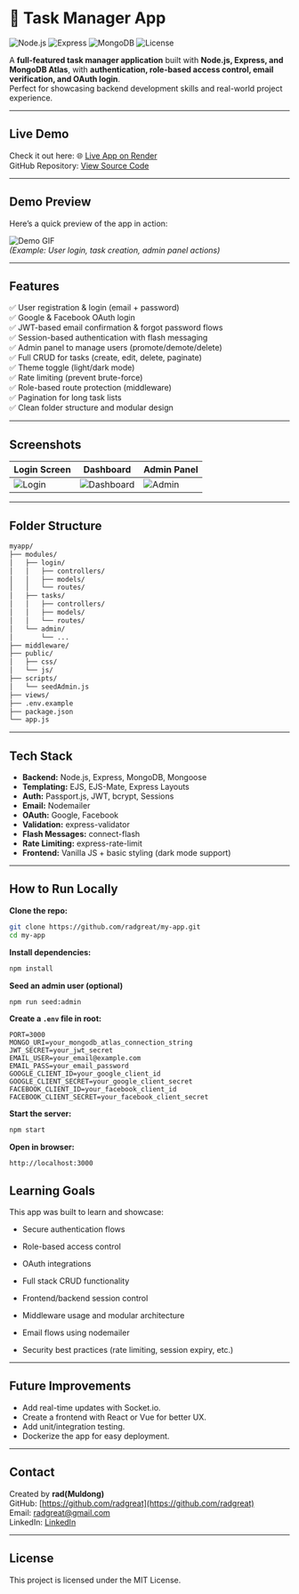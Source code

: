 # 📝 Task Manager App

![Node.js](https://img.shields.io/badge/Node.js-v18-blue)
![Express](https://img.shields.io/badge/Express-4.x-yellow)
![MongoDB](https://img.shields.io/badge/MongoDB-Atlas-green)
![License](https://img.shields.io/badge/License-MIT-blue)

A **full-featured task manager application** built with **Node.js, Express, and MongoDB Atlas**, with **authentication, role-based access control, email verification, and OAuth login**.  
Perfect for showcasing backend development skills and real-world project experience.

---

## Live Demo
Check it out here: 🌐 [Live App on Render](https://radtask.onrender.com)  
GitHub Repository: [View Source Code](https://github.com/radgreat/my-app)

---

## Demo Preview
Here’s a quick preview of the app in action:

![Demo GIF](link-to-your-demo-gif.gif)  
*(Example: User login, task creation, admin panel actions)*

---

## Features

✅ User registration & login (email + password)  
✅ Google & Facebook OAuth login  
✅ JWT-based email confirmation & forgot password flows  
✅ Session-based authentication with flash messaging  
✅ Admin panel to manage users (promote/demote/delete)  
✅ Full CRUD for tasks (create, edit, delete, paginate)  
✅ Theme toggle (light/dark mode)  
✅ Rate limiting (prevent brute-force)  
✅ Role-based route protection (middleware)  
✅ Pagination for long task lists  
✅ Clean folder structure and modular design  

---

## Screenshots

| Login Screen | Dashboard | Admin Panel |
|--------------|-----------|-------------|
| ![Login](link-to-login-screenshot.png) | ![Dashboard](link-to-dashboard-screenshot.png) | ![Admin](link-to-admin-screenshot.png) |

---

## Folder Structure
```bash
myapp/
├── modules/
│   ├── login/
│   │   ├── controllers/
│   │   ├── models/
│   │   └── routes/
│   ├── tasks/
│   │   ├── controllers/
│   │   ├── models/
│   │   └── routes/
│   └── admin/
│       └── ...
├── middleware/
├── public/
│   ├── css/
│   └── js/
├── scripts/
│   └── seedAdmin.js
├── views/
├── .env.example
├── package.json
└── app.js
```

---

## Tech Stack

- **Backend:** Node.js, Express, MongoDB, Mongoose  
- **Templating:** EJS, EJS-Mate, Express Layouts  
- **Auth:** Passport.js, JWT, bcrypt, Sessions  
- **Email:** Nodemailer  
- **OAuth:** Google, Facebook  
- **Validation:** express-validator  
- **Flash Messages:** connect-flash  
- **Rate Limiting:** express-rate-limit  
- **Frontend:** Vanilla JS + basic styling (dark mode support)

---

## How to Run Locally

**Clone the repo:**
```bash
git clone https://github.com/radgreat/my-app.git
cd my-app
```

**Install dependencies:**
```bash
npm install
```
**Seed an admin user (optional)**

```bash
npm run seed:admin
```

**Create a `.env` file in root:**
```env
PORT=3000
MONGO_URI=your_mongodb_atlas_connection_string
JWT_SECRET=your_jwt_secret
EMAIL_USER=your_email@example.com
EMAIL_PASS=your_email_password
GOOGLE_CLIENT_ID=your_google_client_id
GOOGLE_CLIENT_SECRET=your_google_client_secret
FACEBOOK_CLIENT_ID=your_facebook_client_id
FACEBOOK_CLIENT_SECRET=your_facebook_client_secret
```

**Start the server:**
```bash
npm start
```

**Open in browser:**
```
http://localhost:3000
```

## Learning Goals

This app was built to learn and showcase:

- Secure authentication flows

- Role-based access control

- OAuth integrations

- Full stack CRUD functionality

- Frontend/backend session control

- Middleware usage and modular architecture

- Email flows using nodemailer

- Security best practices (rate limiting, session expiry, etc.)


---

## Future Improvements

- Add real-time updates with Socket.io.
- Create a frontend with React or Vue for better UX.
- Add unit/integration testing.
- Dockerize the app for easy deployment.

---

## Contact

Created by **rad(Muldong)**  
GitHub: [https://github.com/radgreat](https://github.com/radgreat)  
Email: radgreat@gmail.com  
LinkedIn: [LinkedIn](https://www.linkedin.com/in/rad-dgreat-92725029a/)

---

## License

This project is licensed under the MIT License.

